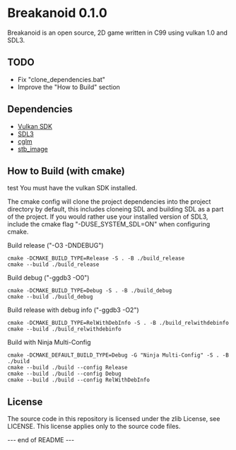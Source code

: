 Breakanoid 0.1.0
================

Breakanoid is an open source, 2D game written in C99 using vulkan 1.0 and SDL3.

TODO
----
- Fix "clone_dependencies.bat"
- Improve the "How to Build" section

Dependencies
------------

  - [Vulkan SDK](https://vulkan.lunarg.com)
  - [SDL3](https://github.com/libsdl-org/SDL)
  - [cglm](https://github.com/recp/cglm)
  - [stb_image](https://github.com/nothings/stb)

How to Build (with cmake)
-----------------------
test
You must have the vulkan SDK installed.

The cmake config will clone the project dependencies into the project directory by default, this includes cloneing SDL and building SDL as a part of the project. If you would rather use your installed version of SDL3, include the cmake flag "-DUSE_SYSTEM_SDL=ON" when configuring cmake.

Build release ("-O3 -DNDEBUG")
```
cmake -DCMAKE_BUILD_TYPE=Release -S . -B ./build_release
cmake --build ./build_release 
```
Build debug ("-ggdb3 -O0")
```
cmake -DCMAKE_BUILD_TYPE=Debug -S . -B ./build_debug
cmake --build ./build_debug
```
Build release with debug info ("-ggdb3 -O2")
```
cmake -DCMAKE_BUILD_TYPE=RelWithDebInfo -S . -B ./build_relwithdebinfo
cmake --build ./build_relwithdebinfo
```
Build with Ninja Multi-Config
```
cmake -DCMAKE_DEFAULT_BUILD_TYPE=Debug -G "Ninja Multi-Config" -S . -B ./build
cmake --build ./build --config Release
cmake --build ./build --config Debug
cmake --build ./build --config RelWithDebInfo
```

License
-------

The source code in this repository is licensed under the zlib License, see LICENSE. This license applies only to the source code files.

--- end of README ---
